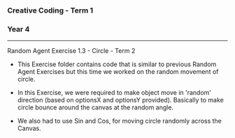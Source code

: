 ### Creative Coding - Term 1
### Year 4
---
Random Agent Exercise 1.3 - Circle - Term 2

- This Exercise folder contains code that is similar to previous Random Agent Exercises but this time we worked on the random movement of circle.

- In this Exercise, we were required to make object move in 'random' direction (based on optionsX and optionsY provided). Basically to make circle bounce around the canvas at the random angle.

- We also had to use Sin and Cos, for moving circle randomly across the Canvas.

```
